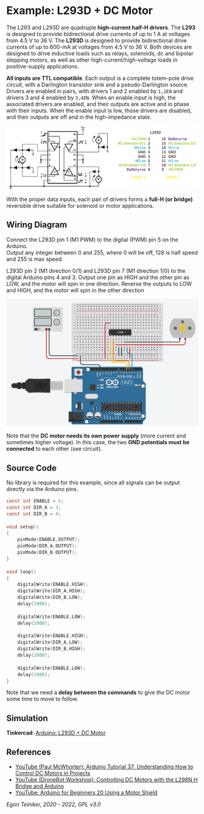 # Example: L293D + DC Motor

The L293 and L293D are quadruple **high-current half-H drivers**. The **L293** is designed to provide 
bidirectional drive currents of up to 1 A at voltages from 4.5 V to 36 V. The **L293D** is designed to provide 
bidirectional drive currents of up to 600-mA at voltages from 4.5 V to 36 V. 
Both devices are designed to drive inductive loads such as relays, solenoids, dc and bipolar stepping motors, 
as well as other high-current/high-voltage loads in positive-supply applications.

**All inputs are TTL compatible**. Each output is a complete totem-pole drive circuit, with a Darlington 
transistor sink and a pseudo-Darlington source. Drivers are enabled in pairs, with drivers 1 and 2 
enabled by `1,2EN` and drivers 3 and 4 enabled by `3,4EN`. When an enable input is high, the associated 
drivers are enabled, and their outputs are active and in phase with their inputs. When the enable input 
is low, those drivers are disabled, and their outputs are off and in the high-impedance state. 

![L293D](L293D.png)

With the proper data inputs, each pair of drivers forms a **full-H (or bridge)** reversible drive suitable for solenoid 
or motor applications.


## Wiring Diagram 

Connect the L293D pin 1 (M1 PWM) to the digital (PWM) pin 5 on the Arduino.  
Output any integer between 0 and 255, where 0 will be off, 128 is half speed and 255 is max speed.

L293D pin 2 (M1 direction 0/1) and L293D pin 7 (M1 direction 1/0) to the digital Arduino pins 4 and 3. 
Output one pin as HIGH and the other pin as LOW, and the motor will spin in one direction.
Reverse the outputs to LOW and HIGH, and the motor will spin in the other direction

![DC Motor](DC-Motor-L293D.png)

Note that the **DC motor needs its own power supply** (more current and sometimes higher voltage).
In this case, the two **GND potentials must be connected** to each other (see circuit).



## Source Code

No library is required for this example, since all signals can be output directly via the Arduino pins.

```C
const int ENABLE = 5;
const int DIR_A = 3;
const int DIR_B = 4;

void setup() 
{
    pinMode(ENABLE,OUTPUT);
    pinMode(DIR_A,OUTPUT);
    pinMode(DIR_B,OUTPUT);
}

void loop() 
{
    digitalWrite(ENABLE,HIGH);  
    digitalWrite(DIR_A,HIGH);    
    digitalWrite(DIR_B,LOW);
    delay(1000);

    digitalWrite(ENABLE,LOW); 
    delay(1000);    

    digitalWrite(ENABLE,HIGH); 
    digitalWrite(DIR_A,LOW); 
    digitalWrite(DIR_B,HIGH);
    delay(1000);

    digitalWrite(ENABLE,LOW); 
    delay(1000);    
}
```
Note that we need a **delay between the commands** to give the DC motor some time to move to follow.


## Simulation

**Tinkercad**: [Arduino: L293D + DC Motor](https://www.tinkercad.com/things/cquv6WcyB61) 


## References
* [YouTube (Paul McWhorter): Arduino Tutorial 37: Understanding How to Control DC Motors in Projects](https://youtu.be/fPLEncYrl4Q)
* [YouTube (DroneBot Workshop): Controlling DC Motors with the L298N H Bridge and Arduino](https://youtu.be/dyjo_ggEtVU)
* [YouTube: Arduino for Beginners 20 Using a Motor Shield](https://youtu.be/cqfkH7pyyfY)


*Egon Teiniker, 2020 - 2022, GPL v3.0*
